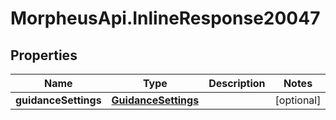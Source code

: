 # MorpheusApi.InlineResponse20047

## Properties

Name | Type | Description | Notes
------------ | ------------- | ------------- | -------------
**guidanceSettings** | [**GuidanceSettings**](GuidanceSettings.md) |  | [optional] 


